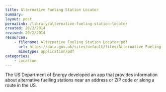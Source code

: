 ```yaml
---
title: Alternative Fueling Station Locator 
summary: 
layout: post
permalink: /library/alternative-fueling-station-locator
created: 20/2/2014
revised: 20/2/2014
resources:
    - filename: Alternative Fueling Station Locator.pdf
      url: https://data.gov.uk/sites/default/files/Alternative Fueling Station Locator.pdf
      mimetype: application/pdf
categories:
    - Location
---
```


<p>The US Department of Energy developed an app that provides information about alternative fuelling stations near an address or ZIP code or along a route in the US. </p>
